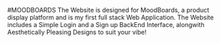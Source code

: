 #MOODBOARDS 
The Website is designed for MoodBoards, a product display platform and is my first full stack Web Application. The Website includes a Simple Login and a Sign up BackEnd Interface, alongwith Aesthetically Pleasing Designs to suit your vibe!
